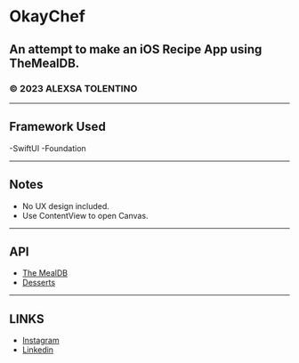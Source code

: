 # OkayChef 
## An attempt to make an iOS Recipe App using TheMealDB.
### © 2023 ALEXSA TOLENTINO

---

## Framework Used
-SwiftUI
-Foundation

---
## Notes
* No UX design included. 
* Use ContentView to open Canvas. 
---

## API
- [The MealDB](https://themealdb.com/api.php)
- [Desserts](https://themealdb.com/api/json/v1/1/filter.php?c=Dessert)

---
## LINKS

- [Instagram](https://www.instagram.com/alexsorcist/)
- [Linkedin](https://www.Linkedin.com/in/Alexsatolentino)
